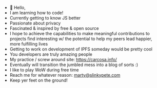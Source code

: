 - 👋 Hello, 
- I am learning how to code! 
- Currently getting to know JS better
- Passionate about privacy
- Fascinated & inspired by free & open source 
- I hope to achieve the capabilities to make meaningful contributions to projects find interesting w/ the potential to help my peers lead happier, more fulfilling lives
- Getting to work on development of IPFS someday would be pretty cool 
- You developers are truly amazing people
- My practice / screw around site: https://carcosa.info/
- Eventually will transition the jumbled mess into a blog of sorts :)
- I like to play WoW during free time
- Reach me for whatever reason: marty@slinkypete.com
- Keep yer feet on the ground!
